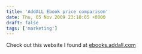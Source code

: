 ```yaml
---
title: 'AddALL Ebook price comparison'
date: Thu, 05 Nov 2009 23:10:05 +0000
draft: false
tags: ['marketing']
---
```


Check out this website I found at [ebooks.addall.com](http://ebooks.addall.com/)